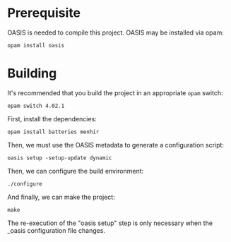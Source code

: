 Prerequisite
============

OASIS is needed to compile this project.  OASIS may be installed via opam:

    opam install oasis

Building
========

It's recommended that you build the project in an appropriate `opam` switch:

    opam switch 4.02.1

First, install the dependencies:

    opam install batteries menhir

Then, we must use the OASIS metadata to generate a configuration script:

    oasis setup -setup-update dynamic

Then, we can configure the build environment:

    ./configure

And finally, we can make the project:

    make

The re-execution of the "oasis setup" step is only necessary when the _oasis configuration file changes.

